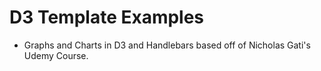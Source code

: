 # D3 Template Examples

* Graphs and Charts in D3 and Handlebars based off of Nicholas Gati's Udemy Course.
